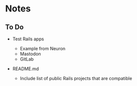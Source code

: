 # Notes

## To Do

- Test Rails apps
    - Example from Neuron
    - Mastodon
    - GitLab

- README.md
    - Include list of public Rails projects that are compatible
